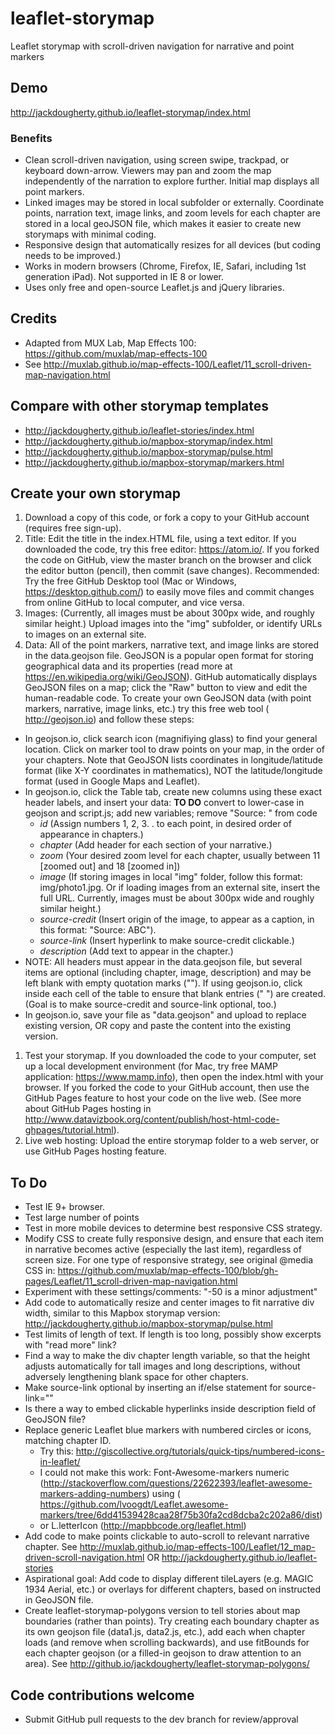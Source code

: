 # leaflet-storymap
Leaflet storymap with scroll-driven navigation for narrative and point markers

## Demo
http://jackdougherty.github.io/leaflet-storymap/index.html

### Benefits
- Clean scroll-driven navigation, using screen swipe, trackpad, or keyboard down-arrow. Viewers may pan and zoom the map independently of the narration to explore further. Initial map displays all point markers.
- Linked images may be stored in local subfolder or externally. Coordinate points, narration text, image links, and zoom levels for each chapter are stored in a local geoJSON file, which makes it easier to create new storymaps with minimal coding.
- Responsive design that automatically resizes for all devices (but coding needs to be improved.)
- Works in modern browsers (Chrome, Firefox, IE, Safari, including 1st generation iPad). Not supported in IE 8 or lower.
- Uses only free and open-source Leaflet.js and jQuery libraries.

## Credits
- Adapted from MUX Lab, Map Effects 100: https://github.com/muxlab/map-effects-100
- See http://muxlab.github.io/map-effects-100/Leaflet/11_scroll-driven-map-navigation.html

## Compare with other storymap templates
- http://jackdougherty.github.io/leaflet-stories/index.html
- http://jackdougherty.github.io/mapbox-storymap/index.html
- http://jackdougherty.github.io/mapbox-storymap/pulse.html
- http://jackdougherty.github.io/mapbox-storymap/markers.html

## Create your own storymap

1. Download a copy of this code, or fork a copy to your GitHub account (requires free sign-up).
1. Title: Edit the title in the index.HTML file, using a text editor. If you downloaded the code, try this free editor: https://atom.io/. If you forked the code on GitHub, view the master branch on the browser and click the editor button (pencil), then commit (save changes). Recommended: Try the free GitHub Desktop tool (Mac or Windows, https://desktop.github.com/) to easily move files and commit changes from online GitHub to local computer, and vice versa.
1. Images: (Currently, all images must be about 300px wide, and roughly similar height.) Upload images into the "img" subfolder, or identify URLs to images on an external site.
1. Data: All of the point markers, narrative text, and image links are stored in the data.geojson file. GeoJSON is a popular open format for storing geographical data and its properties (read more at https://en.wikipedia.org/wiki/GeoJSON). GitHub automatically displays GeoJSON files on a map; click the "Raw" button to view and edit the human-readable code. To create your own GeoJSON data (with point markers, narrative, image links, etc.) try this free web tool ( http://geojson.io) and follow these steps:
- In geojson.io, click search icon (magnifiying glass) to find your general location. Click on marker tool to draw points on your map, in the order of your chapters. Note that GeoJSON lists coordinates in longitude/latitude format (like X-Y coordinates in mathematics), NOT the latitude/longitude format (used in Google Maps and Leaflet).
- In geojson.io, click the Table tab, create new columns using these exact header labels, and insert your data:
**TO DO** convert to lower-case in geojson and script.js; add new variables; remove "Source: " from code
  - *id* (Assign numbers 1, 2, 3. . to each point, in desired order of appearance in chapters.)
  - *chapter* (Add header for each section of your narrative.)
  - *zoom* (Your desired zoom level for each chapter, usually between 11 [zoomed out] and 18 [zoomed in])
  - *image* (If storing images in local "img" folder, follow this format: img/photo1.jpg. Or if loading images from an external site, insert the full URL. Currently, images must be about 300px wide and roughly similar height.)
  - *source-credit* (Insert origin of the image, to appear as a caption, in this format: "Source: ABC").
  - *source-link* (Insert hyperlink to make source-credit clickable.)
  - *description* (Add text to appear in the chapter.)
- NOTE: All headers must appear in the data.geojson file, but several items are optional (including chapter, image, description) and may be left blank with empty quotation marks (""). If using geojson.io, click inside each cell of the table to ensure that blank entries (" ") are created. (Goal is to make source-credit and source-link optional, too.)
- In geojson.io, save your file as "data.geojson" and upload to replace existing version, OR copy and paste the content into the existing version.
1. Test your storymap. If you downloaded the code to your computer, set up a local development environment (for Mac, try free MAMP application: https://www.mamp.info), then open the index.html with your browser. If you forked the code to your GitHub account, then use the GitHub Pages feature to host your code on the live web. (See more about GitHub Pages hosting in http://www.datavizbook.org/content/publish/host-html-code-ghpages/tutorial.html).
1. Live web hosting: Upload the entire storymap folder to a web server, or use GitHub Pages hosting feature.

## To Do
- Test IE 9+ browser.
- Test large number of points
- Test in more mobile devices to determine best responsive CSS strategy.
- Modify CSS to create fully responsive design, and ensure that each item in narrative becomes active (especially the last item), regardless of screen size. For one type of responsive strategy, see original @media CSS in: https://github.com/muxlab/map-effects-100/blob/gh-pages/Leaflet/11_scroll-driven-map-navigation.html
- Experiment with these settings/comments: "-50 is a minor adjustment"
- Add code to automatically resize and center images to fit narrative div width, similar to this Mapbox storymap version: http://jackdougherty.github.io/mapbox-storymap/pulse.html
- Test limits of length of text. If length is too long, possibly show excerpts with "read more" link?
- Find a way to make the div chapter length variable, so that the height adjusts automatically for tall images and long descriptions, without adversely lengthening blank space for other chapters.
- Make source-link optional by inserting an if/else statement for source-link=""
- Is there a way to embed clickable hyperlinks inside description field of GeoJSON file?
- Replace generic Leaflet blue markers with numbered circles or icons, matching chapter ID.
  - Try this: http://giscollective.org/tutorials/quick-tips/numbered-icons-in-leaflet/
  - I could not make this work: Font-Awesome-markers numeric (http://stackoverflow.com/questions/22622393/leaflet-awesome-markers-adding-numbers) using ( https://github.com/lvoogdt/Leaflet.awesome-markers/tree/6dd41539428caa28f75b30fa2cd8dcba2c202a86/dist) 
  - or L.letterIcon (http://mapbbcode.org/leaflet.html)
- Add code to make points clickable to auto-scroll to relevant narrative chapter. See http://muxlab.github.io/map-effects-100/Leaflet/12_map-driven-scroll-navigation.html OR http://jackdougherty.github.io/leaflet-stories
- Aspirational goal: Add code to display different tileLayers (e.g. MAGIC 1934 Aerial, etc.) or overlays for different chapters, based on  instructed in GeoJSON file.
- Create leaflet-storymap-polygons version to tell stories about map boundaries (rather than points). Try creating each boundary chapter as its own geojson file (data1.js, data2.js, etc.), add each when chapter loads (and remove when scrolling backwards), and use fitBounds for each chapter geojson (or a filled-in geojson to draw attention to an area). See http://github.io/jackdougherty/leaflet-storymap-polygons/

## Code contributions welcome
- Submit GitHub pull requests to the dev branch for review/approval
